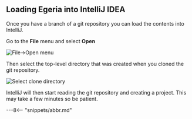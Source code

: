 <!-- SPDX-License-Identifier: CC-BY-4.0 -->
<!-- Copyright Contributors to the ODPi Egeria project 2020. -->

## Loading Egeria into IntelliJ IDEA

Once you have a branch of a git repository you can load the contents into IntelliJ.

Go to the **File** menu and select **Open**

![File->Open menu](/egeria-docs/education/tutorials/intellij-tutorial/intellij-file-open.png)

Then select the top-level directory that was created when you cloned the git repository.

![Select clone directory](/egeria-docs/education/tutorials/intellij-tutorial/intellij-select-clone-directory.png)

IntelliJ will then start reading the git repository and creating a project. This may take a few minutes so be patient.

---8<-- "snippets/abbr.md"